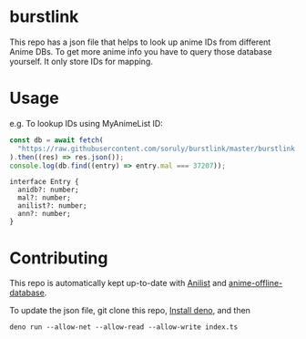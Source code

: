 # burstlink

This repo has a json file that helps to look up anime IDs from different Anime
DBs. To get more anime info you have to query those database yourself. It only
store IDs for mapping.

# Usage

e.g. To lookup IDs using MyAnimeList ID:

```javascript
const db = await fetch(
  "https://raw.githubusercontent.com/soruly/burstlink/master/burstlink.json",
).then((res) => res.json());
console.log(db.find((entry) => entry.mal === 37207));
```

```
interface Entry {
  anidb?: number;
  mal?: number;
  anilist?: number;
  ann?: number;
}
```

# Contributing

This repo is automatically kept up-to-date with [Anilist](https://anilist.co/)
and
[anime-offline-database](https://github.com/manami-project/anime-offline-database/).

To update the json file, git clone this repo,
[Install deno](https://deno.land/manual/getting_started/installation), and then

```
deno run --allow-net --allow-read --allow-write index.ts
```
